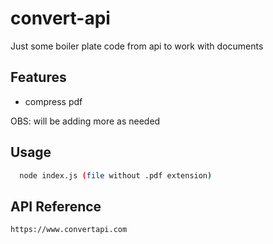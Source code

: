 
# convert-api

Just some boiler plate code from api to work with documents




## Features

- compress pdf

OBS: will be adding more as needed


## Usage

```bash
  node index.js (file without .pdf extension)
```
    
## API Reference

```
https://www.convertapi.com

